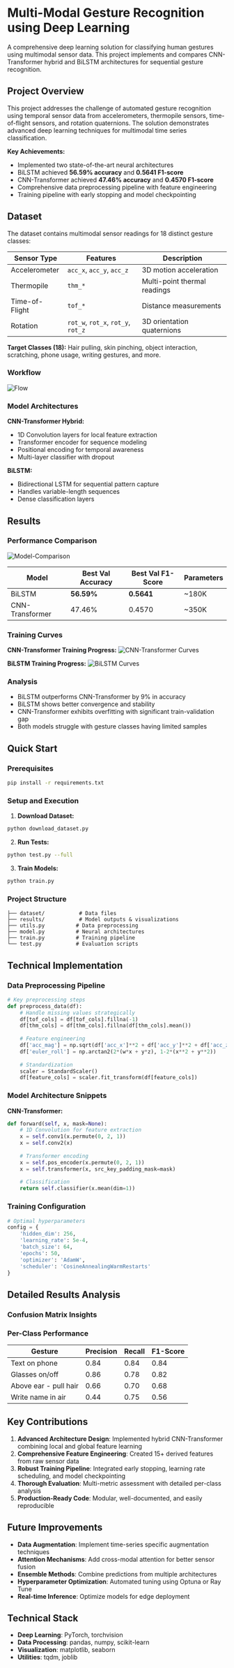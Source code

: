 # Multi-Modal Gesture Recognition using Deep Learning

A comprehensive deep learning solution for classifying human gestures using multimodal sensor data. This project implements and compares CNN-Transformer hybrid and BiLSTM architectures for sequential gesture recognition.

## Project Overview

This project addresses the challenge of automated gesture recognition using temporal sensor data from accelerometers, thermopile sensors, time-of-flight sensors, and rotation quaternions. The solution demonstrates advanced deep learning techniques for multimodal time series classification.

**Key Achievements:**
- Implemented two state-of-the-art neural architectures
- BiLSTM achieved **56.59% accuracy** and **0.5641 F1-score**
- CNN-Transformer achieved **47.46% accuracy** and **0.4570 F1-score**
- Comprehensive data preprocessing pipeline with feature engineering
- Training pipeline with early stopping and model checkpointing

## Dataset

The dataset contains multimodal sensor readings for 18 distinct gesture classes:

| Sensor Type | Features | Description |
|-------------|----------|-------------|
| Accelerometer | `acc_x`, `acc_y`, `acc_z` | 3D motion acceleration |
| Thermopile | `thm_*` | Multi-point thermal readings |
| Time-of-Flight | `tof_*` | Distance measurements |
| Rotation | `rot_w`, `rot_x`, `rot_y`, `rot_z` | 3D orientation quaternions |

**Target Classes (18):** Hair pulling, skin pinching, object interaction, scratching, phone usage, writing gestures, and more.


### Workflow 
![Flow](results/plots/flow.png)


### Model Architectures

**CNN-Transformer Hybrid:**
- 1D Convolution layers for local feature extraction
- Transformer encoder for sequence modeling
- Positional encoding for temporal awareness
- Multi-layer classifier with dropout

**BiLSTM:**
- Bidirectional LSTM for sequential pattern capture
- Handles variable-length sequences
- Dense classification layers

## Results

### Performance Comparison

![Model-Comparison](results/plots/model_comparison.png)

| Model | Best Val Accuracy | Best Val F1-Score | Parameters |
|-------|------------------|-------------------|------------|
| BiLSTM | **56.59%** | **0.5641** | ~180K |
| CNN-Transformer | 47.46% | 0.4570 | ~350K |

### Training Curves

**CNN-Transformer Training Progress:**
![CNN-Transformer Curves](results/plots/cnn_transformer_training_curves.png)

**BiLSTM Training Progress:**
![BiLSTM Curves](results/plots/rnn_training_curves.png)

### Analysis
- BiLSTM outperforms CNN-Transformer by 9% in accuracy
- BiLSTM shows better convergence and stability
- CNN-Transformer exhibits overfitting with significant train-validation gap
- Both models struggle with gesture classes having limited samples

## Quick Start

### Prerequisites
```bash
pip install -r requirements.txt
```

### Setup and Execution

1. **Download Dataset:**
```bash
python download_dataset.py
```

2. **Run Tests:**
```bash
python test.py --full
```

3. **Train Models:**
```bash
python train.py
```

### Project Structure
```
├── dataset/           # Data files
├── results/           # Model outputs & visualizations  
├── utils.py          # Data preprocessing
├── model.py          # Neural architectures
├── train.py          # Training pipeline
└── test.py           # Evaluation scripts
```

##  Technical Implementation

### Data Preprocessing Pipeline

```python
# Key preprocessing steps
def preprocess_data(df):
    # Handle missing values strategically
    df[tof_cols] = df[tof_cols].fillna(-1)
    df[thm_cols] = df[thm_cols].fillna(df[thm_cols].mean())
    
    # Feature engineering
    df['acc_mag'] = np.sqrt(df['acc_x']**2 + df['acc_y']**2 + df['acc_z']**2)
    df['euler_roll'] = np.arctan2(2*(w*x + y*z), 1-2*(x**2 + y**2))
    
    # Standardization
    scaler = StandardScaler()
    df[feature_cols] = scaler.fit_transform(df[feature_cols])
```

### Model Architecture Snippets

**CNN-Transformer:**
```python
def forward(self, x, mask=None):
    # 1D Convolution for feature extraction
    x = self.conv1(x.permute(0, 2, 1))
    x = self.conv2(x)
    
    # Transformer encoding
    x = self.pos_encoder(x.permute(0, 2, 1))
    x = self.transformer(x, src_key_padding_mask=mask)
    
    # Classification
    return self.classifier(x.mean(dim=1))
```

### Training Configuration

```python
# Optimal hyperparameters
config = {
    'hidden_dim': 256,
    'learning_rate': 5e-4,
    'batch_size': 64,
    'epochs': 50,
    'optimizer': 'AdamW',
    'scheduler': 'CosineAnnealingWarmRestarts'
}
```

## Detailed Results Analysis

### Confusion Matrix Insights


### Per-Class Performance

| Gesture | Precision | Recall | F1-Score |
|---------|-----------|---------|----------|
| Text on phone | 0.84 | 0.84 | 0.84 |
| Glasses on/off | 0.86 | 0.78 | 0.82 |
| Above ear - pull hair | 0.66 | 0.70 | 0.68 |
| Write name in air | 0.44 | 0.75 | 0.56 |

## Key Contributions

1. **Advanced Architecture Design**: Implemented hybrid CNN-Transformer combining local and global feature learning
2. **Comprehensive Feature Engineering**: Created 15+ derived features from raw sensor data
3. **Robust Training Pipeline**: Integrated early stopping, learning rate scheduling, and model checkpointing
4. **Thorough Evaluation**: Multi-metric assessment with detailed per-class analysis
5. **Production-Ready Code**: Modular, well-documented, and easily reproducible

## Future Improvements

- **Data Augmentation**: Implement time-series specific augmentation techniques
- **Attention Mechanisms**: Add cross-modal attention for better sensor fusion
- **Ensemble Methods**: Combine predictions from multiple architectures
- **Hyperparameter Optimization**: Automated tuning using Optuna or Ray Tune
- **Real-time Inference**: Optimize models for edge deployment

##  Technical Stack

- **Deep Learning**: PyTorch, torchvision
- **Data Processing**: pandas, numpy, scikit-learn
- **Visualization**: matplotlib, seaborn
- **Utilities**: tqdm, joblib
